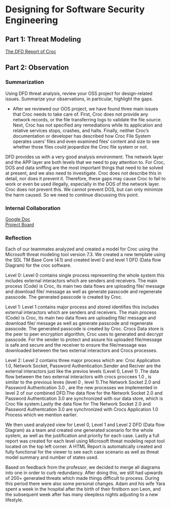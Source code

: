# Designing for Software Security Engineering


## Part 1: Threat Modeling

  [The DFD Report of Croc](https://htmlpreview.github.io/?https://github.com/ZexiXin/CYBR8420/blob/master/DFD%20report/DFD%20Report%20of%20Croc%20Version%202.htm)


## Part 2: Observation


### Summarization
Using DFD threat analysis, review your OSS project for design-related issues. Summarize your observations, in particular, highlight the gaps.

 * After we reviewed our OOS project, we have found three main issues that Croc needs to take care of. First, Croc does not provide any network records, or the file                transferring logs to validate the file source. Next, Croc has not specified any remediations while its application and relative services stops, crashes, and halts.              Finally, neither Croc’s documentation or developer has described how Croc File System operates users’ files and even examined files’ content and size to see whether 
   those files could jeopardize the Croc file system or not.
   
  DFD provides us with a very good analysis environment. The network layer and the APP layer are both levels that we need to pay attention to. For Croc, DOS and data sniffing     are the most important things that need to be solved at present, and we also need to investigate. Croc does not describe this in detail, nor does it prevent it. Therefore,       these gaps may cause Croc to fail to work or even be used illegally, especially in the DOS of the network layer. Croc does not prevent this. We cannot prevent DOS, but can       only  minimize the harm caused. So we need to continue discussing this point.


### Internal Collaboration
[Google Doc](https://docs.google.com/document/d/12EbnDpuQff2Qv3mEIP6GIVfT_WmlxSaez4pV_MRjUlI/edit?usp=sharing)  
[Project Board](https://github.com/ZexiXin/CYBR8420/projects/1)


### Reflection

Each of our teammates analyzed and created a model for Croc using the Microsoft threat modeling tool version 7.3. We created a new template using the SDL TM Base Core (4.1) and created level 0 and level 1 DFD (Data flow Diagram) for the croc software. 

Level 0: Level 0 contains single process representing the whole system this includes external interactors which are senders and receivers. The main process (Code) is Croc, its main two data flows are uploading file/ message and download file/ message as well as generate passcode and regenerate passcode. The generated passcode is created by Croc.

Level 1: Level 1 contains major process and stored identifies this includes external interactors which are senders and receivers. The main process (Code) is Croc, its main two data flows are uploading file/ message and download file/ message as well as generate passcode and regenerate passcode. The generated passcode is created by Croc. Crocs Data store is the peer to peer encryption algorithm, Croc uses to generated and decrypt passcode. For the sender to protect and assure his uploaded file/message is safe and secure and the receiver to ensure the file/message was downloaded between the two external interactors and Crocs processes. 

Level 2: Level 2 contains three major process which are: Croc Application 1.0, Network Socket, Password Authentication.Sender and Reciver are the external interactors just like the previos levels (Level 0, Level 1) .The data flow between the two external interactors with crocs proccees 1.0 , is similar to the previous leves (level 0 , level 1).The Network Socket 2.0 and Password Authentcation 3.0 , are the new processes we implemented in level 2 of our combined DFD.The data flow for the Network Socket 2.0 and Password Authentcation 3.0 are synchronized with our data store, which is Croc file system.Lastly the data flow for The Network Socket 2.0 and Password Authentcation 3.0 are synchronized with Crocs Application 1.0 Process which we mention earlier.

We then used analyzed view for Level 0, Level 1 and Level 2 DFD (Data flow Diagram) as a team and created one generated scenario for the whole system, as well as the justification and priority for each case. Lastly a full report was created for each level using Microsoft threat modeling repot tool located on the top left corner.  A HTML Report is automatically created and fully functional for the viewer to see each case scenario as well as threat model summary and number of states used.

Based on feedback from the professor, we decided to merge all diagrams into one in order to curb redundancy.  After doing this, we still had upwards of 200+ generated threats which made things difficult to process.  During this period there were also some personal changes.  Adam and his wife Yara spent a week in the hospital after the birth of their firstborn son Leon, and the subsequent week after has many sleepless nights adjusting to a new lifestyle.


